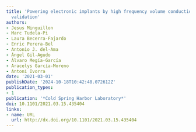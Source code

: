 ```yaml
---
title: 'Powering electronic implants by high frequency volume conduction: in human
  validation'
authors:
- Jesus Minguillon
- Marc Tudela-Pi
- Laura Becerra-Fajardo
- Enric Perera-Bel
- Antonio J. del-Ama
- Ángel Gil-Agudo
- Álvaro Megía-García
- Aracelys García-Moreno
- Antoni Ivorra
date: '2021-03-01'
publishDate: '2024-10-18T10:42:48.072612Z'
publication_types:
- 1
publication: '*Cold Spring Harbor Laboratory*'
doi: 10.1101/2021.03.15.435404
links:
- name: URL
  url: http://dx.doi.org/10.1101/2021.03.15.435404
---
```

